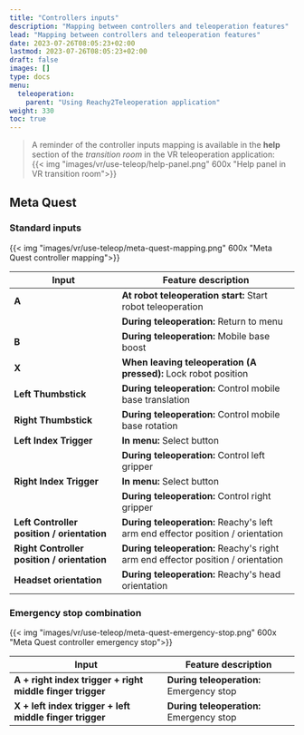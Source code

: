 ```yaml
---
title: "Controllers inputs"
description: "Mapping between controllers and teleoperation features"
lead: "Mapping between controllers and teleoperation features"
date: 2023-07-26T08:05:23+02:00
lastmod: 2023-07-26T08:05:23+02:00
draft: false
images: []
type: docs
menu:
  teleoperation:
    parent: "Using Reachy2Teleoperation application"
weight: 330
toc: true
---
```


> A reminder of the controller inputs mapping is available in the **help** section of the *transition room* in the VR teleoperation application:  
{{< img "images/vr/use-teleop/help-panel.png" 600x "Help panel in VR transition room">}}


## Meta Quest

### Standard inputs

{{< img "images/vr/use-teleop/meta-quest-mapping.png" 600x "Meta Quest controller mapping">}}

|Input|Feature description |
|----|--------------------|
|**A**|**At robot teleoperation start:** Start robot teleoperation|
|       |**During teleoperation:** Return to menu|
|**B**|**During teleoperation:** Mobile base boost|
|**X**|**When leaving teleoperation (A pressed):** Lock robot position|
|**Left Thumbstick**|**During teleoperation:** Control mobile base translation|
|**Right Thumbstick**|**During teleoperation:** Control mobile base rotation|
|**Left Index Trigger**|**In menu:** Select button|
|                      |**During teleoperation:** Control left gripper|
|**Right Index Trigger**|**In menu:** Select button|
|                       |**During teleoperation:** Control right gripper|
|**Left Controller position / orientation**|**During teleoperation:** Reachy's left arm end effector position / orientation|
|**Right Controller position / orientation**|**During teleoperation:** Reachy's right arm end effector position / orientation|
|**Headset orientation**|**During teleoperation:** Reachy's head orientation|

### Emergency stop combination

{{< img "images/vr/use-teleop/meta-quest-emergency-stop.png" 600x "Meta Quest controller emergency stop">}}

|Input|Feature description |
|----|--------------------|
|**A + right index trigger + right middle finger trigger**|**During teleoperation:** Emergency stop|
|**X + left index trigger + left middle finger trigger**|**During teleoperation:** Emergency stop|
